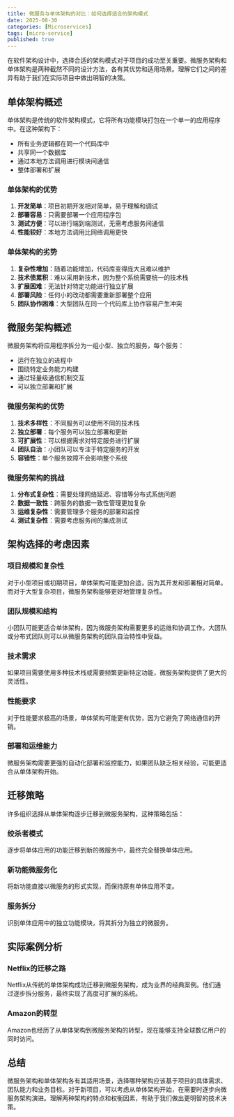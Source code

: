 ```yaml
---
title: 微服务与单体架构的对比：如何选择适合的架构模式
date: 2025-08-30
categories: [Microservices]
tags: [micro-service]
published: true
---
```


在软件架构设计中，选择合适的架构模式对于项目的成功至关重要。微服务架构和单体架构是两种截然不同的设计方法，各有其优势和适用场景。理解它们之间的差异有助于我们在实际项目中做出明智的决策。

## 单体架构概述

单体架构是传统的软件架构模式，它将所有功能模块打包在一个单一的应用程序中。在这种架构下：
- 所有业务逻辑都在同一个代码库中
- 共享同一个数据库
- 通过本地方法调用进行模块间通信
- 整体部署和扩展

### 单体架构的优势

1. **开发简单**：项目初期开发相对简单，易于理解和调试
2. **部署容易**：只需要部署一个应用程序包
3. **测试方便**：可以进行端到端测试，无需考虑服务间通信
4. **性能较好**：本地方法调用比网络调用更快

### 单体架构的劣势

1. **复杂性增加**：随着功能增加，代码库变得庞大且难以维护
2. **技术债累积**：难以采用新技术，因为整个系统需要统一的技术栈
3. **扩展困难**：无法针对特定功能进行独立扩展
4. **部署风险**：任何小的改动都需要重新部署整个应用
5. **团队协作困难**：大型团队在同一个代码库上协作容易产生冲突

## 微服务架构概述

微服务架构将应用程序拆分为一组小型、独立的服务，每个服务：
- 运行在独立的进程中
- 围绕特定业务能力构建
- 通过轻量级通信机制交互
- 可以独立部署和扩展

### 微服务架构的优势

1. **技术多样性**：不同服务可以使用不同的技术栈
2. **独立部署**：每个服务可以独立部署和更新
3. **可扩展性**：可以根据需求对特定服务进行扩展
4. **团队自治**：小团队可以专注于特定服务的开发
5. **容错性**：单个服务故障不会影响整个系统

### 微服务架构的挑战

1. **分布式复杂性**：需要处理网络延迟、容错等分布式系统问题
2. **数据一致性**：跨服务的数据一致性管理更加复杂
3. **运维复杂性**：需要管理多个服务的部署和监控
4. **测试复杂性**：需要考虑服务间的集成测试

## 架构选择的考虑因素

### 项目规模和复杂性

对于小型项目或初期项目，单体架构可能更加合适，因为其开发和部署相对简单。而对于大型复杂项目，微服务架构能够更好地管理复杂性。

### 团队规模和结构

小团队可能更适合单体架构，因为微服务架构需要更多的运维和协调工作。大团队或分布式团队则可以从微服务架构的团队自治特性中受益。

### 技术需求

如果项目需要使用多种技术栈或需要频繁更新特定功能，微服务架构提供了更大的灵活性。

### 性能要求

对于性能要求极高的场景，单体架构可能更有优势，因为它避免了网络通信的开销。

### 部署和运维能力

微服务架构需要更强的自动化部署和监控能力，如果团队缺乏相关经验，可能更适合从单体架构开始。

## 迁移策略

许多组织选择从单体架构逐步迁移到微服务架构，这种策略包括：

### 绞杀者模式

逐步将单体应用的功能迁移到新的微服务中，最终完全替换单体应用。

### 新功能微服务化

将新功能直接以微服务的形式实现，而保持原有单体应用不变。

### 服务拆分

识别单体应用中的独立功能模块，将其拆分为独立的微服务。

## 实际案例分析

### Netflix的迁移之路

Netflix从传统的单体架构成功迁移到微服务架构，成为业界的经典案例。他们通过逐步拆分服务，最终实现了高度可扩展的系统。

### Amazon的转型

Amazon也经历了从单体架构到微服务架构的转型，现在能够支持全球数亿用户的同时访问。

## 总结

微服务架构和单体架构各有其适用场景，选择哪种架构应该基于项目的具体需求、团队能力和业务目标。对于新项目，可以考虑从单体架构开始，在需要时逐步向微服务架构演进。理解两种架构的特点和权衡因素，有助于我们做出更明智的技术决策。